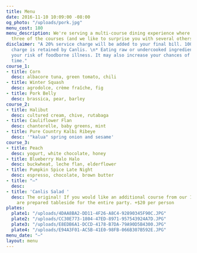 ```yaml
---
title: Menu
date: 2016-11-10 10:09:00 -08:00
og_photo: "/uploads/pork.jpg"
menu_cost: 180
menu_description: We're serving a multi-course dining experience where you choose
  three of the courses (and we like to surprise you with several others).
disclaimer: "A 20% service charge will be added to your final bill. 100% of this service
  charge is retained by Canlis. \n* Eating raw or undercooked ingredients can increase
  your risk of foodborne illness. It may also increase your chances of having a great
  time."
course_1:
- title: Corn
  desc: albacore tuna, green tomato, chili
- title: Winter Squash
  desc: agrodolce, crème fraîche, fig
- title: Pork Belly
  desc: brassica, pear, barley
course_2:
- title: Halibut
  desc: cultured cream, chive, rutabaga
- title: Cauliflower Flan
  desc: chanterelle, baby greens, mint
- title: Pure Country Kalbi Ribeye
  desc: '"kalua" spring onion and sesame'
course_3:
- title: Peach
  desc: yogurt, white chocolate, honey
- title: Blueberry Halo Halo
  desc: buckwheat, leche flan, elderflower
- title: Pumpkin Spice Late Night
  desc: espresso, chocolate, brown butter
- title: "—"
  desc: 
- title: 'Canlis Salad '
  desc: The original! If you would like an additional course from our 1950 menu, these
    are prepared tableside for the entire party. +$20 per person
plates:
  plate1: "/uploads/4DAA8BA2-DD11-4F26-A8C4-92890345F90C.JPG"
  plate2: "/uploads/CC30E773-1804-47ED-8971-957543924A7D.JPG"
  plate3: "/uploads/E8EDB6A1-DCCD-4178-B7DA-79A90D5B4300.JPG"
  plate4: "/uploads/E94A3F01-AC5B-41E0-98FB-066B307B592E.JPG"
menu_date: "—"
layout: menu
---
```



